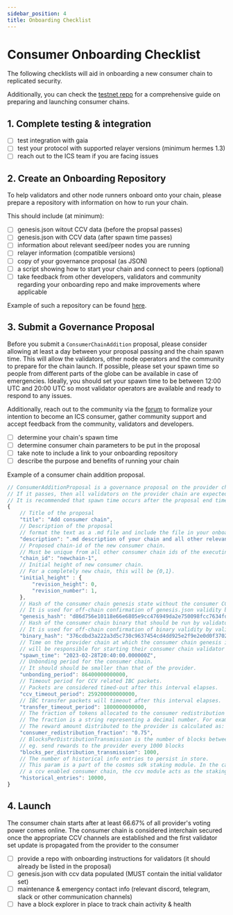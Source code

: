 ```yaml
---
sidebar_position: 4
title: Onboarding Checklist
---
```

# Consumer Onboarding Checklist

The following checklists will aid in onboarding a new consumer chain to replicated security.

Additionally, you can check the [testnet repo](https://github.com/cosmos/testnets/blob/master/replicated-security/CONSUMER_LAUNCH_GUIDE.md) for a comprehensive guide on preparing and launching consumer chains.

## 1. Complete testing & integration

- [ ] test integration with gaia
- [ ] test your protocol with supported relayer versions (minimum hermes 1.3)
- [ ] reach out to the ICS team if you are facing issues

## 2. Create an Onboarding Repository

To help validators and other node runners onboard onto your chain, please prepare a repository with information on how to run your chain.

This should include (at minimum):

- [ ] genesis.json witout CCV data (before the propsal passes)
- [ ] genesis.json with CCV data (after spawn time passes)
- [ ] information about relevant seed/peer nodes you are running
- [ ] relayer information (compatible versions)
- [ ] copy of your governance proposal (as JSON)
- [ ] a script showing how to start your chain and connect to peers (optional)
- [ ] take feedback from other developers, validators and community regarding your onboarding repo and make improvements where applicable

Example of such a repository can be found [here](https://github.com/hyphacoop/ics-testnets/tree/main/game-of-chains-2022/sputnik).

## 3. Submit a Governance Proposal

Before you submit a `ConsumerChainAddition` proposal, please consider allowing at least a day between your proposal passing and the chain spawn time. This will allow the validators, other node operators and the community to prepare for the chain launch.
If possible, please set your spawn time so people from different parts of the globe can be available in case of emergencies. Ideally, you should set your spawn time to be between 12:00 UTC and 20:00 UTC so most validator operators are available and ready to respond to any issues.

Additionally, reach out to the community via the [forum](https://forum.cosmos.network/) to formalize your intention to become an ICS consumer, gather community support and accept feedback from the community, validators and developers.

- [ ] determine your chain's spawn time
- [ ] determine consumer chain parameters to be put in the proposal
- [ ] take note to include a link to your onboarding repository
- [ ] describe the purpose and benefits of running your chain

Example of a consumer chain addition proposal.

```js
// ConsumerAdditionProposal is a governance proposal on the provider chain to spawn a new consumer chain.
// If it passes, then all validators on the provider chain are expected to validate the consumer chain at spawn time.
// It is recommended that spawn time occurs after the proposal end time.
{
    // Title of the proposal
    "title": "Add consumer chain",
    // Description of the proposal
    // format the text as a .md file and include the file in your onboarding repository
    "description": ".md description of your chain and all other relevant information",
    // Proposed chain-id of the new consumer chain.
    // Must be unique from all other consumer chain ids of the executing provider chain.
    "chain_id": "newchain-1",
    // Initial height of new consumer chain.
    // For a completely new chain, this will be {0,1}.
    "initial_height" : {
        "revision_height": 0,
        "revision_number": 1,
    },
    // Hash of the consumer chain genesis state without the consumer CCV module genesis params.
    // It is used for off-chain confirmation of genesis.json validity by validators and other parties.
    "genesis_hash": "d86d756e10118e66e6805e9cc476949da2e750098fcc7634fd0cc77f57a0b2b0",
    // Hash of the consumer chain binary that should be run by validators on chain initialization.
    // It is used for off-chain confirmation of binary validity by validators and other parties.
    "binary_hash": "376cdbd3a222a3d5c730c9637454cd4dd925e2f9e2e0d0f3702fc922928583f1",
    // Time on the provider chain at which the consumer chain genesis is finalized and all validators
    // will be responsible for starting their consumer chain validator node.
    "spawn_time": "2023-02-28T20:40:00.000000Z",
    // Unbonding period for the consumer chain.
    // It should should be smaller than that of the provider.
    "unbonding_period": 86400000000000,
    // Timeout period for CCV related IBC packets.
    // Packets are considered timed-out after this interval elapses.
    "ccv_timeout_period": 259200000000000,
    // IBC transfer packets will timeout after this interval elapses.
    "transfer_timeout_period": 1800000000000,
    // The fraction of tokens allocated to the consumer redistribution address during distribution events.
    // The fraction is a string representing a decimal number. For example "0.75" would represent 75%.
    // The reward amount distributed to the provider is calculated as: 1 - consumer_redistribution_fraction.
    "consumer_redistribution_fraction": "0.75",
    // BlocksPerDistributionTransmission is the number of blocks between IBC token transfers from the consumer chain to the provider chain.
    // eg. send rewards to the provider every 1000 blocks
    "blocks_per_distribution_transmission": 1000,
    // The number of historical info entries to persist in store.
    // This param is a part of the cosmos sdk staking module. In the case of
    // a ccv enabled consumer chain, the ccv module acts as the staking module.
    "historical_entries": 10000,
}
```

## 4. Launch

The consumer chain starts after at least 66.67% of all provider's voting power comes online. The consumer chain is considered interchain secured once the appropriate CCV channels are established and the first validator set update is propagated from the provider to the consumer

- [ ] provide a repo with onboarding instructions for validators (it should already be listed in the proposal)
- [ ] genesis.json with ccv data populated (MUST contain the initial validator set)
- [ ] maintenance & emergency contact info (relevant discord, telegram, slack or other communication channels)
- [ ] have a block explorer in place to track chain activity & health
